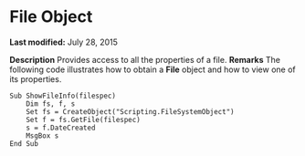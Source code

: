 
# File Object

 **Last modified:** July 28, 2015


 **Description**
Provides access to all the properties of a file.
 **Remarks**
The following code illustrates how to obtain a  **File** object and how to view one of its properties.



```
Sub ShowFileInfo(filespec)
    Dim fs, f, s
    Set fs = CreateObject("Scripting.FileSystemObject")
    Set f = fs.GetFile(filespec)
    s = f.DateCreated
    MsgBox s
End Sub


```

